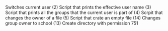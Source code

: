 Switches current user
(2) Script that prints the effective user name
(3) Script that prints all the groups that the current user is part of
(4) Scrpit that changes the owner of a file
(5) Script that crate an empty file
(14) Changes group owner to school
(13) Create directory with permission 751
